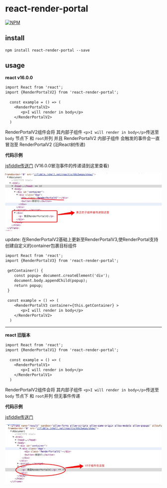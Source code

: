 # react-render-portal

[![NPM](https://img.shields.io/badge/npm-v1.0.0-orange.svg)](https://www.npmjs.com/package/react-render-portal)

## install
```
npm install react-render-portal --save
```

## usage

**react v16.0.0** 

``` 
import React from 'react';
import {RenderPortalV2} from 'react-render-portal';

  const example = () => (
    <RenderPortalV2>
       <p>I will render in body</p>
    </RenderPortalV2>
  )

 ```
 RenderPortalV2组件会将 其内部子组件 `<p>I will render in body</p>`传送至 `body` 节点下 和 `root`并列
 并且 RenderPortalV2 内部子组件 会触发的事件会一直冒泡至 RenderPortalV2 (沿React树传递)

**代码示例**

[jsfiddle传送门](http://jsfiddle.net/panxiaoxian/n3p94of4/) (V16.0.0冒泡事件的传递请到这里查看)

![RenderPortalV2](https://github.com/ElonXun/react-render-portal/blob/master/lib/image/1E60C333-1834-4E9C-8F0C-8C9F5A34459D.png)
 
update:
在RenderPortalV2基础上更新至RenderPortalV3,使RenderPortal支持创建自定义的container包裹目标组件

```
import React from 'react';
import {RenderPortalV3} from 'react-render-portal';

 getContainer() {
    const popup= document.createElement('div');
    document.body.appendChild(popup);
    return popup;
 }
 
 const example = () => (
    <RenderPortalV3 container={this.getContainer} >
       <p>I will render in body</p>
    </RenderPortalV2>
  )
```
---
 
 **react 旧版本**

``` 
import React from 'react';
import {RenderPortalV1} from 'react-render-portal';

  const example = () => (
    <RenderPortalV1>
       <p>I will render in body</p>
    </RenderPortalV1>
  )

 ```
 RenderPortalV2组件会将 其内部子组件 `<p>I will render in body</p>`传送至 `body` 节点下 和 `root`并列
 但无事件传递
 
 **代码示例**

[jsfiddle传送门](http://jsfiddle.net/panxiaoxian/6gvof9Ly/) 

![RenderPortalV1](https://github.com/ElonXun/react-render-portal/blob/master/lib/image/v1.png)
 
 
